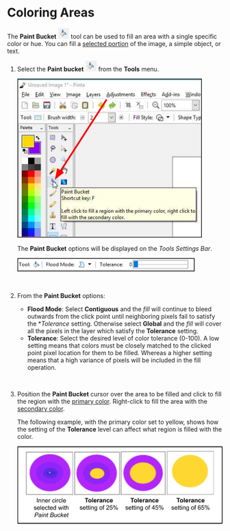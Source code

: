 # Coloring Areas

The **Paint Bucket** ![paint bucket](img/overview/bucket.png) tool can be used to fill an area with a single specific color or hue. You can fill a [selected portion](select_overview.md) of the image, a simple object, or text.

1. Select the **Paint bucket** ![paint bucket](img/overview/bucket.png) from the **Tools** menu.

    ![select paint bucket](img/color/selectpaintbucket.png)

    The **Paint Bucket** options will be displayed on the *Tools Settings Bar*.

    ![paint menu](img/color/paintbucketmenu.png)
    
    &nbsp;      

2.  From the **Paint Bucket** options:
    -  **Flood Mode**: Select **Contiguous** and the *fill* will continue to bleed outwards from the click point until neighboring pixels fail to satisfy the **Tolerance* setting. Otherwise select **Global** and the *fill* will cover all the pixels in the layer which satisfy the **Tolerance** setting.
    -  **Tolerance**: Select the desired level of color tolerance (0-100). A low setting means that colors must be closely matched to the clicked point pixel location for them to be filled. Whereas a higher setting means that a high variance of pixels will be included in the fill operation.
    
    &nbsp;

3.  Position the **Paint Bucket** cursor over the area to be filled and click to fill the region with the [primary color](coloring.md). Right-click to fill the area with the [secondary color](coloring.md).

    The following example, with the primary color set to yellow, shows how the setting of the **Tolerance** level can affect what region is filled with the color.


    ![Tolerance settings](img/color/tolerancesettings.png)
